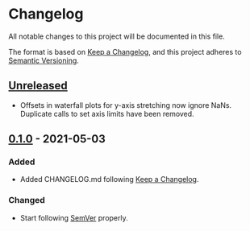 # Changelog

All notable changes to this project will be documented in this file.

The format is based on [Keep a Changelog](https://keepachangelog.com/en/1.0.0/),
and this project adheres to [Semantic Versioning](https://semver.org/spec/v2.0.0.html).

## [Unreleased]

- Offsets in waterfall plots for y-axis stretching now ignore NaNs. Duplicate calls to set axis limits have been removed.

## [0.1.0] - 2021-05-03

### Added

- Added CHANGELOG.md following [Keep a Changelog](https://keepachangelog.com/en/1.0.0/).

### Changed

- Start following [SemVer](https://semver.org) properly.



[unreleased]: https://github.com/olivierlacan/keep-a-changelog/compare/v0.1.0...HEAD
[0.1.0]: https://github.com/mtlam/pypulse/compare/v0.0.1...v0.1.0
[0.0.1]: https://github.com/mtlam/pypulse/releases/tag/v0.0.1
